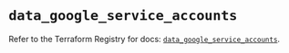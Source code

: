 # `data_google_service_accounts`

Refer to the Terraform Registry for docs: [`data_google_service_accounts`](https://registry.terraform.io/providers/hashicorp/google/6.49.2/docs/data-sources/service_accounts).
